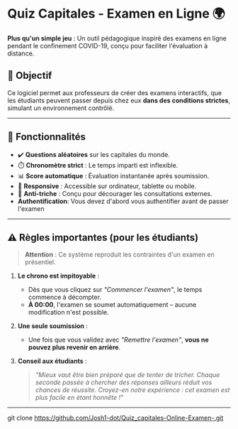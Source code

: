  # Quiz Capitales - Examen en Ligne 🌍  

**Plus qu'un simple jeu** : Un outil pédagogique inspiré des examens en ligne pendant le confinement COVID-19, conçu pour faciliter l'évaluation à distance.  

## 📌 Objectif  
Ce logiciel permet aux professeurs de créer des examens interactifs, que les étudiants peuvent passer depuis chez eux **dans des conditions strictes**, simulant un environnement contrôlé.  

---

## 🚀 Fonctionnalités  
- ✔️ **Questions aléatoires** sur les capitales du monde.  
- ⏱️ **Chronomètre strict** : Le temps imparti est inflexible.  
- 📊 **Score automatique** : Évaluation instantanée après soumission.  
- 📱 **Responsive** : Accessible sur ordinateur, tablette ou mobile.  
- 🚫 **Anti-triche** : Conçu pour décourager les consultations externes.
- **Authentification**: Vous devez d'abord vous authentifier avant de passer l'examen

---

## ⚠️ Règles importantes (pour les étudiants)  
> **Attention** : Ce système reproduit les contraintes d'un examen en présentiel.  

1. **Le chrono est impitoyable** :  
   - Dès que vous cliquez sur *"Commencer l'examen"*, le temps commence à décompter.  
   - **À 00:00**, l'examen se soumet automatiquement – aucune modification n'est possible.  

2. **Une seule soumission** :  
   - Une fois que vous validez avec *"Remettre l'examen"*, **vous ne pouvez plus revenir en arrière**.  

3. **Conseil aux étudiants** :  
   > *"Mieux vaut être bien préparé que de tenter de tricher. Chaque seconde passée à chercher des réponses ailleurs réduit vos chances de réussite. Croyez-en notre expérience : cet examen est plus facile en étant honnête !"*  

---

 
   git clone https://github.com/Josh1-dot/Quiz_capitales-Online-Examen-.git

